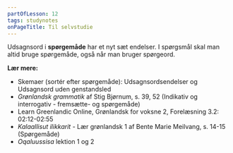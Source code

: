 ```yaml
---
partOfLesson: 12
tags: studynotes
onPageTitle: Til selvstudie
---
```


Udsagnsord i **spørgemåde** har et nyt sæt endelser. I spørgsmål skal man altid bruge spørgemåde, også når man bruger spørgeord.

**Lær mere:**
- Skemaer (sortér efter spørgemåde): Udsagnsordsendelser og Udsagnsord uden genstandsled
- *Grønlandsk grammatik* af Stig Bjørnum, s. 39, 52 (Indikativ og interrogativ - fremsætte- og spørgemåde)
- Learn Greenlandic Online, Grønlandsk for voksne 2, Forelæsning 3.2: 02:12-02:55
- *Kalaallisut ilikkarit* - Lær grønlandsk 1 af Bente Marie Meilvang, s. 14-15 (Spørgemåde)
- *Oqaluussisa* lektion 1 og 2